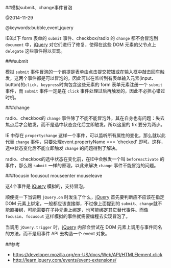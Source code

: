 ##模拟submit、change事件冒泡

@2014-11-29

@keywords:bubble,event,jquery

IE8以下 form 表单的 `submit` 事件、checkbox/radio 的 `change` 都不会冒泡到 `document` 中，[jQuery][jquery-url] 对它们进行了修复，使得在这些 DOM 元素的父节点上 `delegate` 这些事件得以实现。

###submit

模拟 `submit` 事件冒泡的一个前提是表单由点击提交按钮或在输入框中敲击回车触发，这两个事件都是可以冒泡的，因此可以在监听到有表单输入元素(input、button)的`click`、`keypress`时向包含这些元素的 form 表单元素注册一个 `submit` 事件，而 `submit` 事件一定是在 `click` 事件处理过后再触发的，因此不必担心错过时机。

###change

radio、checkbox的 `change` 事件除了不能不能冒泡外，其在自身也有问题：失去焦点后才会触发，而不是选中状态变化后立即触发。所以这里的 fix 要分为两步。

IE 中存在 `propertychange` 这样一个事件，可以监听所有属性的变化，那么就以此代替 `change` 事件，只要处理event.propertyName === 'checked' 即可。这样，选中状态变化后不能立即触发 `change` 的问题得到了解决。

radio、checkbox的选中状态在变化前，在IE中会触发一个叫 `beforeactivate` 的事件，那么跟 `submit` 一样的原理，以此来解决 `change` 事件不能冒泡的问题。

###focusin focusout mouseenter mouseleave

这4个事件是 [jQuery][jquery-url] 模拟的，支持冒泡。


顺便提一下当调用 `jQuery.on` 时发生了什么，[jQuery][jquery-url] 首先要判断应不应该在指定DOM 元素上绑定，一般都应该直接绑，不过像上面提到的 `submit`、`change`就不能直接绑，可能需要在子孙元素上绑定，也可能绑定其它替代事件。而像 `focusin`、`focusout` 这样模拟的事件就需要编程去实现冒泡了。

当调用 `jQuery.trigger` 时，[jQuery][jquery-url] 内部会尝试在 DOM 元素上调用与事件同名的方法，而不是用事件 API 去构造一个 event 对象。


[jquery-url]:http://jquery.com/


##参考
 - <https://developer.mozilla.org/en-US/docs/Web/API/HTMLElement.click>
 - <http://learn.jquery.com/events/event-extensions/>